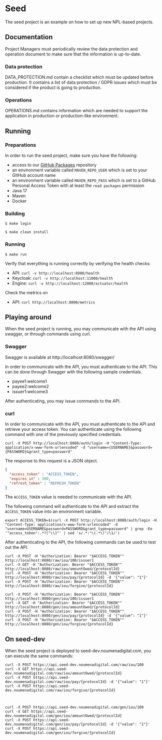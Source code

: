 # Seed

The seed project is an example on how to set up new NPL-based projects.

## Documentation 

Project Managers must periodically review the data protection and operation document to make sure that the information is up-to-date.

### Data protection
DATA_PROTECTION.md contain a checklist which must be updated before production. It contains a list of data protection / GDPR issues which must be considered if the product is going to production.

### Operations
OPERATIONS.md contains information which are needed to support the application in production or production-like environment.

## Running 

### Preparations

In order to run the seed project, make sure you have the following: 

* access to our [GitHub Packages](https://github.com/noumenadigital/packages) repository
* an environment variable called `MAVEN_REPO_USER` which is set to your GitHub account name
* an environment variable called `MAVEN_REPO_PASS` which is set to a GitHub Personal Access Token with at least the `read packages` permission
* Java 17
* Maven 
* Docker 

### Building

```shell
$ make login  
```

```shell
$ make clean install  
```

### Running 

```shell
$ make run
```

Verify that everything is running correctly by verifying the health checks:

* API: `curl -v http://localhost:8000/health` 
* Keycloak: `curl -v http://localhost:11000/health`
* Engine: `curl -v http://localhost:12000/actuator/health`

Check the metrics on 

* API: `curl http://localhost:8000/metrics`

## Playing around

When the seed project is running, you may communicate with the API using swagger, or through commands using curl.

### Swagger
Swagger is available at http://localhost:8080/swagger/

In order to communicate with the API, you must authenticate to the API. This can be done through Swagger with the following sample credentials.
* payee1:welcome1
* payee2:welcome2
* issuer1:welcome3

After authenticating, you may issue commands to the API.

### curl
In order to communicate with the API, you must authenticate to the API and retrieve your access token. You can authenticate using the following command with one of the previously specified credentials.

`curl -X POST http://localhost:8080/auth/login -H "Content-Type: application/x-www-form-urlencoded" -d "username={USERNAME}&password={PASSWORD}&grant_type=password"`

The response to this request is a JSON object.

```json
{
  "access_token" : "ACCESS_TOKEN",
  "expires_in" : 300,
  "refresh_token" : "REFRESH_TOKEN"
}
```

The `ACCESS_TOKEN` value is needed to communicate with the API.

The following command will authenticate to the API and extract the `ACCESS_TOKEN` value into an environment variable.

```shell
export ACCESS_TOKEN=$(curl -X POST http://localhost:8080/auth/login -H "Content-Type: application/x-www-form-urlencoded" -d "username=USERNAME&password=PASSWORD&grant_type=password" | grep -Eo '"access_token":.*?[^\\]"' | sed 's/.*:"\(.*\)"/\1/')
```

After authenticating to the API, the following commands can be used to test out the API.

```shell
curl -X POST -H "Authorization: Bearer "$ACCESS_TOKEN"" http://localhost:8080/raw/iou/100/issuer1
curl -X GET -H "Authorization: Bearer "$ACCESS_TOKEN"" http://localhost:8080/raw/iou/amountOwed/{protocolId}
curl -X POST -H "Authorization: Bearer "$ACCESS_TOKEN"" http://localhost:8080/raw/iou/pay/{protocolId} -d '{"value": "1"}'
curl -X POST -H "Authorization: Bearer "$ACCESS_TOKEN"" http://localhost:8080/raw/iou/forgive/{protocolId}

curl -X POST -H "Authorization: Bearer "$ACCESS_TOKEN"" http://localhost:8080/gen/iou/100/issuer1
curl -X GET -H "Authorization: Bearer "$ACCESS_TOKEN"" http://localhost:8080/gen/iou/amountOwed/{protocolId}
curl -X POST -H "Authorization: Bearer "$ACCESS_TOKEN"" http://localhost:8080/gen/iou/pay/{protocolId} -d '{"value": "1"}'
curl -X POST -H "Authorization: Bearer "$ACCESS_TOKEN"" http://localhost:8080/gen/iou/forgive/{protocolId}
```

## On seed-dev

When the seed project is deployed to seed-dev.noumenadigital.com, you can execute the same commands: 

```shell
curl -X POST https://api.seed-dev.noumenadigital.com/raw/iou/100
curl -X GET https://api.seed-dev.noumenadigital.com/raw/iou/amountOwed/{protocolId}
curl -X POST https://api.seed-dev.noumenadigital.com/raw/iou/pay/{protocolId} -d '{"value": "1"}'
curl -X POST https://api.seed-dev.noumenadigital.com/raw/iou/forgive/{protocolId}



curl -X POST https://api.seed-dev.noumenadigital.com/gen/iou/100
curl -X GET https://api.seed-dev.noumenadigital.com/gen/iou/amountOwed/{protocolId}
curl -X POST https://api.seed-dev.noumenadigital.com/gen/iou/pay/{protocolId} -d '{"value": "1"}'
curl -X POST https://api.seed-dev.noumenadigital.com/gen/iou/forgive/{protocolId}
```
